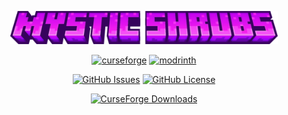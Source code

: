 
<p align="center"><img width=85% src="https://raw.githubusercontent.com/Starexify/MysticShrubs/main/src/main/resources/mystic_shrubs_logo.png?token=GHSAT0AAAAAACTBPAKNL3JURXLNIEX2UESSZVJ5Q2A"></p>

<p align="center">
  <a href="https://minecraft.curseforge.com/projects/mystic-shrubs"><img alt="curseforge" height="56" src="https://cdn.jsdelivr.net/npm/@intergrav/devins-badges@3/assets/cozy/available/curseforge_vector.svg"></a>
  <a href="https://modrinth.com/mod/mystic-shrubs"><img alt="modrinth" height="56" src="https://cdn.jsdelivr.net/npm/@intergrav/devins-badges@3/assets/cozy/available/modrinth_vector.svg"></a>
</p>

<p align="center">
  <a href="https://github.com/Starexify/MysticShrubs/issues"><img alt="GitHub Issues" src="https://img.shields.io/github/issues/Starexify/MysticShrubs?style=for-the-badge&color=F11AEF"></a>
  <a href="https://github.com/Starexify/MysticShrubs/blob/main/LICENSE"><img alt="GitHub License" src="https://img.shields.io/github/license/Starexify/MysticShrubs?style=for-the-badge&color=F11AEF"></a>

</p>

<p align="center"><a href="https://minecraft.curseforge.com/projects/mystic-shrubs"><img alt="CurseForge Downloads" src="http://cf.way2muchnoise.eu/full_cosmicore_downloads.svg?badge_style=flat"></a></p>